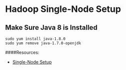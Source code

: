 # Hadoop Single-Node Setup

## Make Sure Java 8 is Installed
```
sudo yum install java-1.8.0
sudo yum remove java-1.7.0-openjdk
```

####Resources:
- [Single-Node Setup](https://hadoop.apache.org/docs/current2/hadoop-project-dist/hadoop-common/SingleCluster.html)
